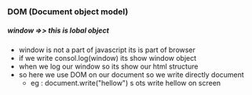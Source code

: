 ### DOM (Document object model)
 ##### window   =>> this is lobal object 
 - window is not a part of javascript its is part of browser 
 - if we write consol.log(window) its show window object 
 - when we log our window so its show our html structure 
 - so here we use DOM on our document so we write directly document
    - eg : document.write("hellow")  s ots write hellow on screen

